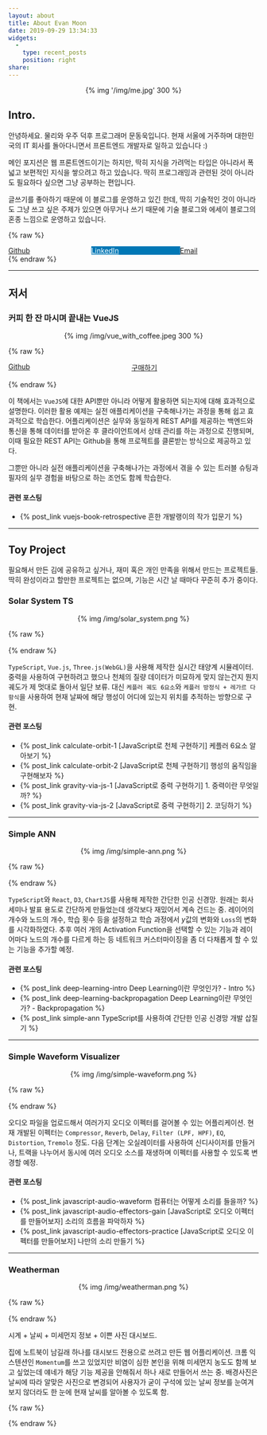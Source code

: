 ```yaml
---
layout: about
title: About Evan Moon
date: 2019-09-29 13:34:33
widgets:
  - 
    type: recent_posts
    position: right
share:
---
```


<center>
  {% img '/img/me.jpg' 300 %}
  <br>
</center>

## Intro.
안녕하세요. 물리와 우주 덕후 프로그래머 문동욱입니다. 현재 서울에 거주하며 대한민국의 IT 회사를 돌아다니면서 프론트엔드 개발자로 일하고 있습니다 :)

메인 포지션은 웹 프론트엔드이기는 하지만, 딱히 지식을 가려먹는 타입은 아니라서 폭 넓고 보편적인 지식을 쌓으려고 하고 있습니다. 딱히 프로그래밍과 관련된 것이 아니라도 필요하다 싶으면 그냥 공부하는 편입니다.

글쓰기를 좋아하기 때문에 이 블로그를 운영하고 있긴 한데, 딱히 기술적인 것이 아니라도 그냥 쓰고 싶은 주제가 있으면 아무거나 쓰기 때문에 기술 블로그와 에세이 블로그의 혼종 느낌으로 운영하고 있습니다.

{% raw %}
<div id="contact-buttons" class="buttons">
  <a class="button is-dark is-medium" href="https://github.com/evan-moon">
    <span class="icon"><i class="fab fa-github"></i></span>
    <span>Github</span>
  </a>
  <a class="button is-linkedin is-medium" href="https://www.linkedin.com/in/evan-moon/">
    <span class="icon"><i class="fab fa-linkedin"></i></span>
    <span>LinkedIn</span>
  </a>
  <a class="button is-light is-medium" href="mailto:bboydart91@gmail.com">
    <span class="icon"><i class="far fa-envelope"></i></span>
    <span>Email</span>
  </a>
</div>
{% endraw %}

***

## 저서
### 커피 한 잔 마시며 끝내는 VueJS
<center>
  {% img /img/vue_with_coffee.jpeg 300 %}
</center>

{% raw %}
  <div class="project-links buttons">
    <a class="button is-dark is-medium" href="https://github.com/CanDoVueJS">
      <span class="icon"><i class="fab fa-github"></i></span>
      <span>Github</span>
    </a>
    <a class="button is-primary is-medium" href="http://yes24.com/Product/Goods/76639545">
      <span class="icon"><i class="fas fa-shopping-cart"></i></span>
      <span>구매하기</span>
    </a>
  </div>
{% endraw %}

이 책에서는 `VueJS`에 대한 API뿐만 아니라 어떻게 활용하면 되는지에 대해 효과적으로 설명한다. 이러한 활용 예제는 실전 애플리케이션을 구축해나가는 과정을 통해 쉽고 효과적으로 학습한다. 어플리케이션은 실무와 동일하게 REST API를 제공하는 백엔드와 통신을 통해 데이터를 받아온 후 클라이언트에서 상태 관리를 하는 과정으로 진행되며, 이때 필요한 REST API는 Github을 통해 프로젝트를 클론받는 방식으로 제공하고 있다.

그뿐만 아니라 실전 애플리케이션을 구축해나가는 과정에서 겪을 수 있는 트러블 슈팅과 필자의 실무 경험을 바탕으로 하는 조언도 함께 학습한다.

#### 관련 포스팅
- {% post_link vuejs-book-retrospective 흔한 개발랭이의 작가 입문기 %}

***

## Toy Project
필요해서 만든 김에 공유하고 싶거나, 재미 혹은 개인 만족을 위해서 만드는 프로젝트들. 딱히 완성이라고 할만한 프로젝트는 없으며, 기능은 시간 날 때마다 꾸준히 추가 중이다.

### Solar System TS
<center>
  {% img /img/solar_system.png %}
</center>

{% raw %}
  <div class="project-links">
    <a class="button is-large is-white" href="https://github.com/evan-moon/solarsystemts">
      <span class="icon"><i class="fab fa-github"></i></span>
    </a>
    <a class="button is-large is-white" href="https://solar-system-ts.herokuapp.com/">
      <span class="icon"><i class="fas fa-play"></i></span>
    </a>
  </div>
{% endraw %}

`TypeScript`, `Vue.js`, `Three.js(WebGL)`을 사용해 제작한 실시간 태양계 시뮬레이터. 중력을 사용하여 구현하려고 했으나 천체의 질량 데이터가 미묘하게 맞지 않는건지 뭔지 궤도가 제 멋대로 돌아서 일단 보류. 대신 `케플러 궤도 6요소`와 `케플러 방정식 + 레가르 다항식`을 사용하여 현재 날짜에 해당 행성이 어디에 있는지 위치를 추적하는 방향으로 구현.

#### 관련 포스팅
- {% post_link calculate-orbit-1 [JavaScript로 천체 구현하기] 케플러 6요소 알아보기 %}
- {% post_link calculate-orbit-2 [JavaScript로 천체 구현하기] 행성의 움직임을 구현해보자 %}
- {% post_link gravity-via-js-1 [JavaScript로 중력 구현하기] 1. 중력이란 무엇일까? %}
- {% post_link gravity-via-js-2 [JavaScript로 중력 구현하기] 2. 코딩하기 %}

***

### Simple ANN
<center>
  {% img /img/simple-ann.png %}
</center>

{% raw %}
  <div class="project-links">
    <a class="button is-large is-white" href="https://github.com/evan-moon/simple-ann">
      <span class="icon"><i class="fab fa-github"></i></span>
    </a>
    <a class="button is-large is-white" href="https://simple-ann.herokuapp.com/">
      <span class="icon"><i class="fas fa-play"></i></span>
    </a>
  </div>
{% endraw %}

`TypeScript`와 `React`, `D3`, `ChartJS`를 사용해 제작한 간단한 인공 신경망. 원래는 회사 세미나 발표 용도로 간단하게 만들었는데 생각보다 재밌어서 계속 건드는 중. 레이어의 개수와 노드의 개수, 학습 횟수 등을 설정하고 학습 과정에서 $y$값의 변화와 `Loss`의 변화를 시각화하였다. 추후 여러 개의 Activation Function을 선택할 수 있는 기능과 레이어마다 노드의 개수를 다르게 하는 등 네트워크 커스터마이징을 좀 더 다채롭게 할 수 있는 기능을 추가할 예정.

#### 관련 포스팅
- {% post_link deep-learning-intro Deep Learning이란 무엇인가? - Intro %}
- {% post_link deep-learning-backpropagation Deep Learning이란 무엇인가? - Backpropagation %}
- {% post_link simple-ann TypeScript를 사용하여 간단한 인공 신경망 개발 삽질기 %}

***

### Simple Waveform Visualizer
<center>
  {% img /img/simple-waveform.png %}
</center>

{% raw %}
  <div class="project-links">
    <a class="button is-large is-white" href="https://github.com/evan-moon/simple-waveform-visualizer">
      <span class="icon"><i class="fab fa-github"></i></span>
    </a>
    <a class="button is-large is-white" href="https://simple-audio-waveform.herokuapp.com/">
      <span class="icon"><i class="fas fa-play"></i></span>
    </a>
  </div>
{% endraw %}

오디오 파일을 업로드해서 여러가지 오디오 이펙터를 걸어볼 수 있는 어플리케이션. 현재 개발된 이펙터는 `Compressor`, 
`Reverb`, `Delay`, `Filter (LPF, HPF)`, `EQ`, `Distortion`, `Tremolo` 정도. 다음 단계는 오실레이터를 사용하여 신디사이저를 만들거나, 트랙을 나누어서 동시에 여러 오디오 소스를 재생하며 이펙터를 사용할 수 있도록 변경할 예정.

#### 관련 포스팅
- {% post_link javascript-audio-waveform 컴퓨터는 어떻게 소리를 들을까? %}
- {% post_link javascript-audio-effectors-gain [JavaScript로 오디오 이펙터를 만들어보자] 소리의 흐름을 파악하자 %}
- {% post_link javascript-audio-effectors-practice [JavaScript로 오디오 이펙터를 만들어보자] 나만의 소리 만들기 %}

***

### Weatherman
<center>
  {% img /img/weatherman.png %}
</center>

{% raw %}
  <div class="project-links">
    <a class="button is-large is-white" href="https://github.com/evan-moon/weatherman">
      <span class="icon"><i class="fab fa-github"></i></span>
    </a>
    <a class="button is-large is-white" href="https://weatherman-evan.herokuapp.com/">
      <span class="icon"><i class="fas fa-play"></i></span>
    </a>
  </div>
{% endraw %}

시계 + 날씨 + 미세먼지 정보 + 이쁜 사진 대시보드.

집에 노트북이 남길래 하나를 대시보드 전용으로 쓰려고 만든 웹 어플리케이션. 크롬 익스텐션인 `Momentum`를 쓰고 있었지만 비염이 심한 본인을 위해 미세먼지 농도도 함께 보고 싶었는데 얘네가 해당 기능 제공을 안해줘서 하나 새로 만들어서 쓰는 중.
배경사진은 날씨에 따라 알맞은 사진으로 변경되어 사용자가 굳이 구석에 있는 날씨 정보를 눈여겨 보지 않더라도 한 눈에 현재 날씨를 알아볼 수 있도록 함.

{% raw %}
<style>
.buttons {
  width: 100%;
  display: flex;
}
.buttons a.button {
  flex-grow: 1;
}
a.button.is-linkedin {
  background-color: #0077B5;
  border-color: #0077B5;
  color: #FFF;
}
@media screen and (max-width: 720px) {
  .buttons a.button {
    width: 100%;
    margin-right: 0;
  }
}
.project-links {
  margin-bottom: 16px;
}
</style>
{% endraw %}
